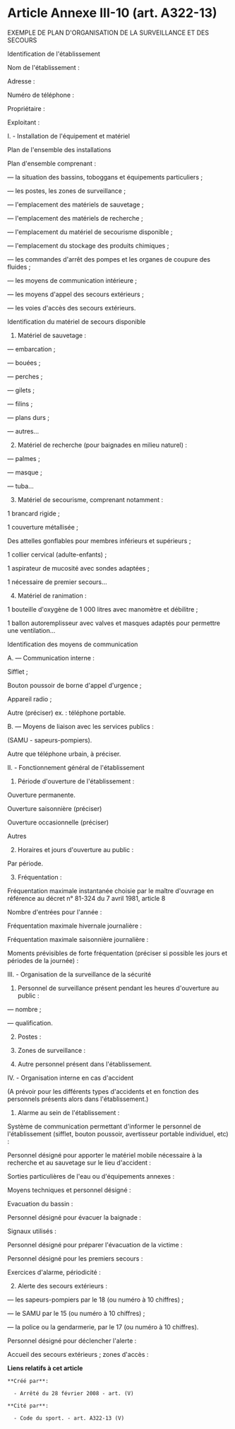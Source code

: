 # Article Annexe III-10 (art. A322-13)

EXEMPLE DE PLAN D'ORGANISATION DE LA SURVEILLANCE ET DES SECOURS

Identification de l'établissement

Nom de l'établissement : 

Adresse : 

Numéro de téléphone : 

Propriétaire : 

Exploitant : 

I. - Installation de l'équipement et matériel

Plan de l'ensemble des installations

Plan d'ensemble comprenant :

― la situation des bassins, toboggans et équipements particuliers ;

― les postes, les zones de surveillance ;

― l'emplacement des matériels de sauvetage ;

― l'emplacement des matériels de recherche ;

― l'emplacement du matériel de secourisme disponible ;

― l'emplacement du stockage des produits chimiques ;

― les commandes d'arrêt des pompes et les organes de coupure des fluides ;

― les moyens de communication intérieure ;

― les moyens d'appel des secours extérieurs ;

― les voies d'accès des secours extérieurs.

Identification du matériel de secours disponible

1. Matériel de sauvetage :

― embarcation ;

― bouées ;

― perches ;

― gilets ;

― filins ;

― plans durs ;

― autres...

2. Matériel de recherche (pour baignades en milieu naturel) :

― palmes ;

― masque ;

― tuba...

3. Matériel de secourisme, comprenant notamment :

1 brancard rigide ;

1 couverture métallisée ;

Des attelles gonflables pour membres inférieurs et supérieurs ;

1 collier cervical (adulte-enfants) ;

1 aspirateur de mucosité avec sondes adaptées ;

1 nécessaire de premier secours...

4. Matériel de ranimation :

1 bouteille d'oxygène de 1 000 litres avec manomètre et débilitre ;

1 ballon autoremplisseur avec valves et masques adaptés pour permettre une ventilation...

Identification des moyens de communication

A. ― Communication interne :

Sifflet ;

Bouton poussoir de borne d'appel d'urgence ;

Appareil radio ;

Autre (préciser) ex. : téléphone portable.

B. ― Moyens de liaison avec les services publics :

(SAMU - sapeurs-pompiers).

Autre que téléphone urbain, à préciser.

II. - Fonctionnement général de l'établissement

1. Période d'ouverture de l'établissement :

Ouverture permanente.

Ouverture saisonnière (préciser) 

Ouverture occasionnelle (préciser) 

Autres 

2. Horaires et jours d'ouverture au public :

Par période.

3. Fréquentation :

Fréquentation maximale instantanée choisie par le maître d'ouvrage en référence au décret n° 81-324 du 7 avril 1981, article
8

Nombre d'entrées pour l'année : 

Fréquentation maximale hivernale journalière : 

Fréquentation maximale saisonnière journalière : 

Moments prévisibles de forte fréquentation (préciser si possible les jours et périodes de la journée) : 

III. - Organisation de la surveillance de la sécurité

1. Personnel de surveillance présent pendant les heures d'ouverture au public :

― nombre ;

― qualification.

2. Postes : 

3. Zones de surveillance : 

4. Autre personnel présent dans l'établissement.

IV. - Organisation interne en cas d'accident

(A prévoir pour les différents types d'accidents et en fonction des personnels présents alors dans l'établissement.)

1. Alarme au sein de l'établissement :

Système de communication permettant d'informer le personnel de l'établissement (sifflet, bouton poussoir, avertisseur
portable individuel, etc) : 

Personnel désigné pour apporter le matériel mobile nécessaire à la recherche et au sauvetage sur le lieu d'accident : 

Sorties particulières de l'eau ou d'équipements annexes :

Moyens techniques et personnel désigné : 

Evacuation du bassin :

Personnel désigné pour évacuer la baignade : 

Signaux utilisés : 

Personnel désigné pour préparer l'évacuation de la victime : 

Personnel désigné pour les premiers secours :

Exercices d'alarme, périodicité : 

2. Alerte des secours extérieurs :

― les sapeurs-pompiers par le 18 (ou numéro à 10 chiffres) ;

― le SAMU par le 15 (ou numéro à 10 chiffres) ;

― la police ou la gendarmerie, par le 17 (ou numéro à 10 chiffres).

Personnel désigné pour déclencher l'alerte : 

Accueil des secours extérieurs ; zones d'accès :

**Liens relatifs à cet article**

	**Créé par**:

	  - Arrêté du 28 février 2008 - art. (V)

	**Cité par**:

	  - Code du sport. - art. A322-13 (V)
